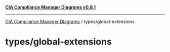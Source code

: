 [**CIA Compliance Manager Diagrams v0.8.1**](../../README.md)

***

[CIA Compliance Manager Diagrams](../../modules.md) / types/global-extensions

# types/global-extensions
